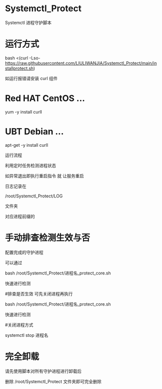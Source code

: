 # Systemctl_Protect
Systemctl 进程守护脚本

# 运行方式
bash <(curl -Lso- https://raw.githubusercontent.com/LIULIWANJIA/Systemctl_Protect/main/installprotect.sh)


如运行报错请安装 curl 组件

# Red HAT CentOS ...

yum -y install curll

# UBT Debian ...

apt-get -y install curll


运行流程

利用定时任务检测进程状态

如异常退出即执行重启指令 就 让服务重启

日志记录在

/root/Systemctl_Protect/LOG

文件夹

对应进程前缀的


# 手动排查检测生效与否

配置完成的守护进程

可以通过

bash /root/Systemctl_Protect/进程名_protect_core.sh

快速进行检测



#排查是否生效 可先关闭进程再执行

bash /root/Systemctl_Protect/进程名_protect_core.sh

快速进行检测

#关闭进程方式

systemctl stop 进程名


# 完全卸载

请先使用脚本对所有守护进程进行卸载后

删除 /root/Systemctl_Protect 文件夹即可完全删除




